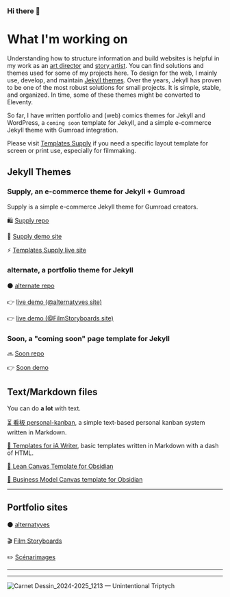 ### Hi there 👋

# What I'm working on
Understanding how to structure information and build websites is helpful in my work as an [art director](https://alternatyves.com) and [story artist](https://film-storyboards.com). 
You can find solutions and themes used for some of my projects here. 
To design for the web, I mainly use, develop, and maintain [Jekyll themes](https://github.com/YJPL/YJPL/blob/master/README.md#jekyll-themes). Over the years, Jekyll has proven to be one of the most robust solutions for small projects. It is simple, stable, and organized. In time, some of these themes might be converted to Eleventy.

So far, I have written portfolio and (web) comics themes for Jekyll and WordPress, a `coming soon` template for Jekyll, and a simple e-commerce Jekyll theme with Gumroad integration.

Please visit [Templates Supply](https://templates.supply) if you need a specific layout template for screen or print use, especially for filmmaking.


## Jekyll Themes

### Supply, an e-commerce theme for Jekyll + Gumroad
Supply is a simple e-commerce Jekyll theme for Gumroad creators.

🛍 [Supply repo](https://github.com/YJPL/Supply) 

🛒 [Supply demo site](https://supply.templates.supply)

⚡️ [Templates Supply live site](https://templates.supply)

### alternate, a portfolio theme for Jekyll

⚫️ [alternate repo](https://github.com/YJPL/alternate)

👉 [live demo (@alternatyves site)](https://alternatyves.com)

👉 [live demo (@FilmStoryboards site)](https://film-storyboards.com)

### Soon, a "coming soon" page template for Jekyll

🔜 [Soon repo](https://github.com/YJPL/soon/)

👉 [Soon demo](https://yjpl.github.io/soon/)

## Text/Markdown files
You can do **a lot** with text.

[⏳ 看板 personal-kanban](https://github.com/YJPL/personal-kanban), a simple text-based personal kanban system written in Markdown.

[📎 Templates for iA Writer](https://github.com/YJPL/iA-Writer-Templates), basic templates written in Markdown with a dash of HTML.

[💎 Lean Canvas Template for Obsidian](https://github.com/YJPL/lean-canvas-for-obsidian)

[💸 Business Model Canvas template for Obsidian](https://github.com/YJPL/business-model-canvas-for-obsidian)

***

## Portfolio sites

⚫️ [alternatyves](https://alternatyves.com)

🎬 [Film Storyboards](https://film-storyboards.com)

✏️ [Scénarimages](https://film-storyboards.com)

***
***

![Carnet Dessin_2024-2025_1213 — Unintentional Triptych](https://github.com/user-attachments/assets/4602d24f-98fe-43f4-a3ee-a519ddfc431c)

<!--
**YJPL/YJPL** is a ✨ _special_ ✨ repository because its `README.md` (this file) appears on your GitHub profile.

Here are some ideas to get you started:

- 🔭 I’m currently working on ...
- 🌱 I’m currently learning ...
- 👯 I’m looking to collaborate on ...
- 🤔 I’m looking for help with ...
- 💬 Ask me about ...
- 📫 How to reach me: ...
- 😄 Pronouns: ...
- ⚡ Fun fact: ...
-->
